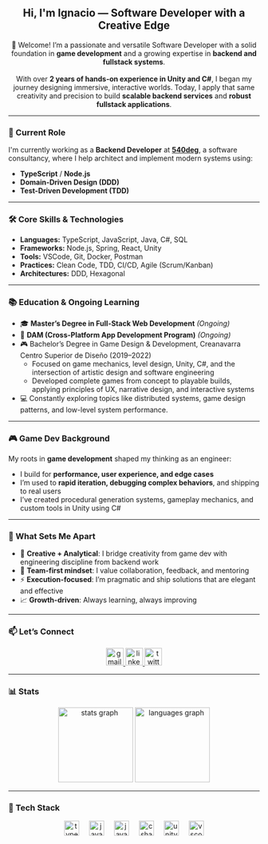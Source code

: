 <h2 align="center">Hi, I'm Ignacio — Software Developer with a Creative Edge</h2>

<div align="center">
  <p align="center">
    👋 Welcome! I’m a passionate and versatile Software Developer with a solid foundation in <strong>game development</strong> and a growing expertise in <strong>backend and fullstack systems</strong>.
    <br><br>
    With over <strong>2 years of hands-on experience in Unity and C#</strong>, I began my journey designing immersive, interactive worlds. Today, I apply that same creativity and precision to build <strong>scalable backend services</strong> and <strong>robust fullstack applications</strong>.
  </p>
</div>

---

### 💼 Current Role

I'm currently working as a **Backend Developer** at [**540deg**](https://540deg.com), a software consultancy, where I help architect and implement modern systems using:

- **TypeScript** / **Node.js**  
- **Domain-Driven Design (DDD)**  
- **Test-Driven Development (TDD)**

---

### 🛠️ Core Skills & Technologies

- **Languages:** TypeScript, JavaScript, Java, C#, SQL  
- **Frameworks:** Node.js, Spring, React, Unity  
- **Tools:** VSCode, Git, Docker, Postman  
- **Practices:** Clean Code, TDD, CI/CD, Agile (Scrum/Kanban)  
- **Architectures:** DDD, Hexagonal

---

### 📚 Education & Ongoing Learning

- 🎓 **Master’s Degree in Full-Stack Web Development** *(Ongoing)*  
- 📱 **DAM (Cross-Platform App Development Program)** *(Ongoing)*
- 🎮 Bachelor’s Degree in Game Design & Development, Creanavarra Centro Superior de Diseño (2019–2022)
  - Focused on game mechanics, level design, Unity, C#, and the intersection of artistic design and software engineering
  - Developed complete games from concept to playable builds, applying principles of UX, narrative design, and interactive systems
- 💻 Constantly exploring topics like distributed systems, game design patterns, and low-level system performance.

---

### 🎮 Game Dev Background

My roots in **game development** shaped my thinking as an engineer:
- I build for **performance, user experience, and edge cases**
- I’m used to **rapid iteration, debugging complex behaviors**, and shipping to real users  
- I’ve created procedural generation systems, gameplay mechanics, and custom tools in Unity using C#

---

### 🌟 What Sets Me Apart

- 🧠 **Creative + Analytical**: I bridge creativity from game dev with engineering discipline from backend work  
- 🤝 **Team-first mindset**: I value collaboration, feedback, and mentoring  
- ⚡ **Execution-focused**: I’m pragmatic and ship solutions that are elegant and effective  
- 📈 **Growth-driven**: Always learning, always improving  

---

### 📫 Let’s Connect

<div align="center">
  <a href="mailto:ignaciomelendezuriz@gmail.com" target="_blank">
    <img src="https://img.shields.io/static/v1?message=Gmail&logo=gmail&label=&color=D14836&logoColor=white&labelColor=&style=for-the-badge" height="35" alt="gmail logo"  />
  </a>
  <a href="https://www.linkedin.com/in/ignaciomelendezuriz/" target="_blank">
    <img src="https://img.shields.io/static/v1?message=LinkedIn&logo=linkedin&label=&color=0077B5&logoColor=white&labelColor=&style=for-the-badge" height="35" alt="linkedin logo"  />
  </a>
  <a href="https://twitter.com/ignartsvg" target="_blank">
    <img src="https://img.shields.io/static/v1?message=Twitter&logo=twitter&label=&color=1DA1F2&logoColor=white&labelColor=&style=for-the-badge" height="35" alt="twitter logo"  />
  </a>
</div>

---

### 📊 Stats

<div align="center">
  <img src="https://github-readme-stats.vercel.app/api?username=Ignarts&hide_title=false&hide_rank=true&show_icons=true&include_all_commits=true&count_private=true&disable_animations=false&theme=dracula&locale=en&hide_border=true" height="150" alt="stats graph"  />
  <img src="https://github-readme-stats.vercel.app/api/top-langs?username=Ignarts&locale=en&hide_title=false&layout=compact&card_width=320&langs_count=5&theme=dracula&hide_border=true" height="150" alt="languages graph"  />
</div>

---

### 🔧 Tech Stack

<div align="center">
  <img src="https://cdn.jsdelivr.net/gh/devicons/devicon/icons/typescript/typescript-original.svg" height="30" alt="typescript logo" />
  <img width="12" />
  <img src="https://cdn.jsdelivr.net/gh/devicons/devicon/icons/javascript/javascript-original.svg" height="30" alt="javascript logo" />
  <img width="12" />
  <img src="https://cdn.jsdelivr.net/gh/devicons/devicon/icons/java/java-original.svg" height="30" alt="java logo" />
  <img width="12" />
  <img src="https://cdn.jsdelivr.net/gh/devicons/devicon/icons/csharp/csharp-original.svg" height="30" alt="csharp logo"  />
  <img width="12" />
  <img src="https://cdn.jsdelivr.net/gh/devicons/devicon/icons/unity/unity-original.svg" height="30" alt="unity logo"  />
  <img width="12" />
  <img src="https://cdn.jsdelivr.net/gh/devicons/devicon/icons/vscode/vscode-original.svg" height="30" alt="vscode logo"  />
</div>
